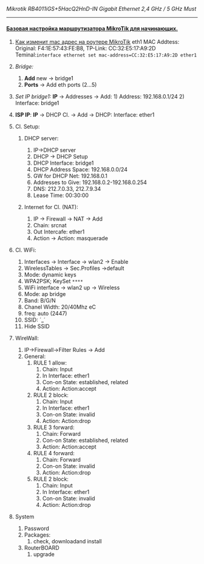 

*Mikrotik 
RB4011iGS+5HacQ2HnD-IN 
Gigabit Ethernet 
2,4 GHz / 5 GHz
Must*

---
#### [Базовая настройка маршрутизатора MikroTik для начинающих.](https://youtu.be/w0T9sxwSJ2Y?si=ulZNo9XXdEzEW505)


1) [Как изменит mac адрес на роутере MikroTik](https://youtu.be/Va80KAHxfL0?si=v1Z_PgaFXgGncwOq)
   eth1 MAC Addtess: 
   Original: F4:1E:57:43:FE:B8,
   TP-Link: CC:32:E5:17:A9:2D 
   Teminal:`interface ethernet set mac-address=CC:32:E5:17:A9:2D ether1`

2) *Bridge:*
	1) **Add** new -> bridge1
	2) **Ports** -> Add eth ports (2...5)

3) *Set IP bridge1:*
	**IP** -> Addresses -> Add:
		1) Address: 192.168.0.1/24
		2) Interface: bridge1

4) **ISP IP**:
	**IP** -> DHCP Cl. -> Add -> DHCP:
		Interface: ether1

5) Cl. Setup:
	1) DHCP server:
		1) IP->DHCP server
		2) DHCP -> DHCP Setup
		3) DHCP Interface: bridge1
		4) DHCP Address Space: 192.168.0.0/24
		5) GW for DHCP Net: 192.168.0.1
		6) Addresses to Give: 192.168.0.2-192.168.0.254
		7) DNS: 212.7.0.33, 212.7.9.34
		8) Lease Time: 00:30:00
		
	2) Internet for Cl. (NAT):
		1) IP -> Firewall -> NAT -> Add
		2) Chain: srcnat
		3) Out Intercafe: ether1
		4) Action -> Action: masquerade

6) Cl. WiFi:
	1) Interfaces -> Interface -> wlan2 -> Enable
	2) WirelessTables -> Sec.Profiles ->default
	3) Mode: dynamic keys
	4) WPA2PSK; KeySet `****`
	5) WiFi interface -> wlan2 up -> Wireless
	6) Mode: ap bridge
	7) Band: B/G/N
	8) Chanel Width: 20/40Mhz eC
	9) freq: auto (2447)
	10) SSID: ´_´
	11) Hide SSID

7) WireWall:
	1) IP->Firewall->Filter Rules -> Add
	2) General: 
		1) RULE 1 allow:
			1) Chain: Input
			2) In Interface: ether1
			3) Con-on State: established, related
			4) Action: Action:accept
		2) RULE 2 block:
			1) Chain: Input
			2) In Interface: ether1
			3) Con-on State: invalid
			4) Action: Action:drop
		3) RULE 3 forward:
			1) Chain: Forward
			2) Con-on State: established, related
			3) Action: Action:accept
		4) RULE 4 forward:
			1) Chain: Forward
			2) Con-on State: invalid
			3) Action: Action:drop
		5) RULE 2 block:
			1) Chain: Input
			2) In Interface: ether1
			3) Con-on State: invalid
			4) Action: Action:drop

8) System 
	1) Password
	2) Packages: 
		1) check, downloadand install
	3) RouterBOARD
		1) upgrade





























